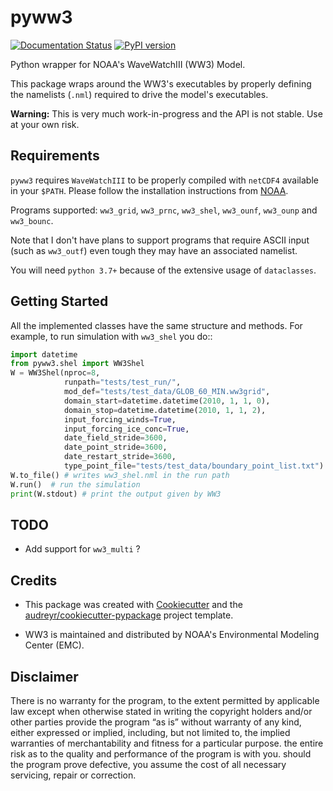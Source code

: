 # pyww3

[![Documentation Status](https://readthedocs.org/projects/pyww3/badge/?version=latest)](https://pyww3.readthedocs.io/en/latest/?badge=latest) [![PyPI version](https://badge.fury.io/py/pyww3.svg)](https://badge.fury.io/py/pyww3)

Python wrapper for NOAA's WaveWatchIII (WW3) Model.

This package wraps around the WW3's executables by properly defining the namelists (``.nml``) required to drive the model's executables.

**Warning:** This is very much work-in-progress and the API is not stable. Use at your own risk.


## Requirements


``pyww3`` requires ``WaveWatchIII`` to be properly compiled with `netCDF4` available in your ``$PATH``. Please follow the installation instructions from [NOAA](https://github.com/NOAA-EMC/WW3/wiki/Quick-Start/).


Programs supported: `ww3_grid`, `ww3_prnc`, `ww3_shel`, `ww3_ounf`, `ww3_ounp` and `ww3_bounc`.

Note that I don't have plans to support programs that require ASCII input (such as `ww3_outf`) even tough they may have an associated namelist.

You will need `python 3.7+` because of the extensive usage of `dataclasses`.


## Getting Started

All the implemented classes have the same structure and methods. For example,
to run simulation with ``ww3_shel`` you do::

```python
import datetime
from pyww3.shel import WW3Shel
W = WW3Shel(nproc=8,
            runpath="tests/test_run/",
            mod_def="tests/test_data/GLOB_60_MIN.ww3grid",
            domain_start=datetime.datetime(2010, 1, 1, 0),
            domain_stop=datetime.datetime(2010, 1, 1, 2),
            input_forcing_winds=True,
            input_forcing_ice_conc=True,
            date_field_stride=3600,
            date_point_stride=3600,
            date_restart_stride=3600,
            type_point_file="tests/test_data/boundary_point_list.txt")
W.to_file() # writes ww3_shel.nml in the run path
W.run()  # run the simulation
print(W.stdout) # print the output given by WW3
```


## TODO

- Add support for ``ww3_multi`` ?


## Credits

- This package was created with [Cookiecutter](https://github.com/audreyr/cookiecutter) and the [audreyr/cookiecutter-pypackage](https://github.com/audreyr/cookiecutter-pypackage) project template.

- WW3 is maintained and distributed by NOAA's Environmental Modeling Center (EMC).

## Disclaimer

There is no warranty for the program, to the extent permitted by applicable law except when otherwise stated in writing the copyright holders and/or other parties provide the program “as is” without warranty of any kind, either expressed or implied, including, but not limited to, the implied warranties of merchantability and fitness for a particular purpose. the entire risk as to the quality and performance of the program is with you. should the program prove defective, you assume the cost of all necessary servicing, repair or correction.
